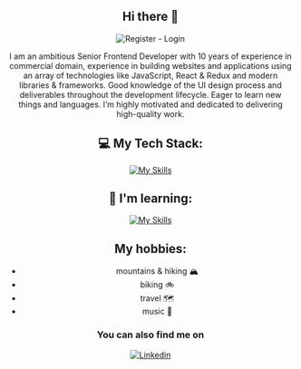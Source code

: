 <div align="center">

## Hi there 👋


![Register - Login](https://github.com/bleir/bleir/assets/19537815/d034e277-608a-40a5-b599-57a72c40a161)

I am an ambitious Senior Frontend Developer with 10 years of experience in commercial domain, experience in building websites and applications using an array of technologies like JavaScript, React & Redux and modern libraries & frameworks. Good knowledge of the UI design process and deliverables throughout the development lifecycle. Eager to learn new things and languages. I’m highly motivated and dedicated to delivering high-quality work.


## 💻 My Tech Stack: ##
[![My Skills](https://skillicons.dev/icons?i=html,css,sass,js,ts,react,redux,nextjs)](https://skillicons.dev)

## 📖 I'm learning: ##
[![My Skills](https://skillicons.dev/icons?i=nodejs,mongodb)](https://skillicons.dev)

## My hobbies: ##

<ul style=""list-type: none">
  <li>mountains & hiking 🏔</li>
  <li>biking 🚲</li>
  <li>travel 🗺️</li>
  <li>music 🎵</li>
</ul>


### You can also find me on

<a href="https://www.linkedin.com/in/adam-s-8887226/" target="_blank">
<img src="https://img.shields.io/badge/LinkedIn-0077B5?style=for-the-badge&logo=linkedin&logoColor=white" alt="Linkedin" />
</a>

</div>


<!--
**bleir/bleir** is a ✨ _special_ ✨ repository because its `README.md` (this file) appears on your GitHub profile.

Here are some ideas to get you started:


- 🔭 I’m currently working on ...
- 🌱 I’m currently learning Node.js
- 👯 I’m looking to collaborate on ...
- 🤔 I’m looking for help with ...
- 💬 Ask me about ...
- 📫 How to reach me: ...
- 😄 Pronouns: ...
- ⚡ Fun fact: ...
-->
